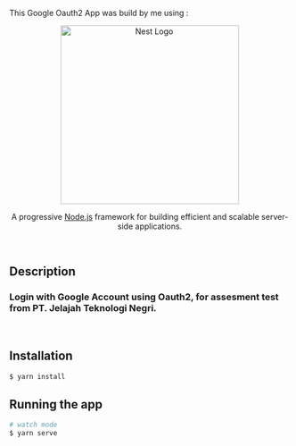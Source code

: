 This Google Oauth2 App was build by me using \:

<p align="center">
  <a href="http://nestjs.com/" target="blank"><img src="https://nestjs.com/img/logo_text.svg" width="320" alt="Nest Logo" /></a>
</p>

[circleci-image]: https://img.shields.io/circleci/build/github/nestjs/nest/master?token=abc123def456
[circleci-url]: https://circleci.com/gh/nestjs/nest

  <p align="center">A progressive <a href="http://nodejs.org" target="_blank">Node.js</a> framework for building efficient and scalable server-side applications.</p>
<br>

## Description

### Login with Google Account using Oauth2, for assesment test from PT. Jelajah Teknologi Negri.
<br>

## Installation

```bash
$ yarn install
```

## Running the app

```bash
# watch mode
$ yarn serve
```